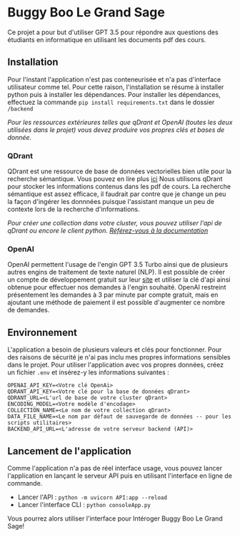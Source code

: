 # Buggy Boo Le Grand Sage
Ce projet a pour but d'utiliser GPT 3.5 pour répondre aux questions des étudiants en informatique en utilisant les documents pdf des cours.

## Installation
Pour l'instant l'application n'est pas conteneurisée et n'a pas d'interface utilisateur comme tel. Pour cette raison, l'installation se résume à installer python puis à installer les dépendances. Pour installer les dépendances, effectuez la commande 
`pip install requirements.txt`
dans le dossier `/backend`

*Pour les ressources extérieures telles que qDrant et OpenAI (toutes les deux utilisées dans le projet) vous devez produire vos propres clés et bases de donnée.*

### QDrant
QDrant est une ressource de base de données vectorielles bien utile pour la recherche sémantique. Vous pouvez en lire plus [ici](https://qdrant.tech/)
Nous utilisons qDrant pour stocker les informations contenus dans les pdf de cours. La recherche sémantique est assez efficace, il faudrait par contre que je change un peu la façon d'ingérer les donnnées puisque l'assistant manque un peu de contexte lors de la recherche d'informations.

*Pour créer une collection dans votre cluster, vous pouvez utiliser l'api de qDrant ou encore le client python. [Référez-vous à la documentation](https://qdrant.tech/documentation/)*

### OpenAI
OpenAI permettent l'usage de l'engin GPT 3.5 Turbo ainsi que de plusieurs autres engins de traitement de texte naturel (NLP). Il est possible de créer un compte de développement gratuit sur leur [site](https://platform.openai.com/) et utiliser la clé d'api ainsi obtenue pour effectuer nos demandes à l'engin souhaité. OpenAI restreint présentement les demandes à 3 par minute par compte gratuit, mais en ajoutant une méthode de paiement il est possible d'augmenter ce nombre de demandes.

## Environnement
L'application a besoin de plusieurs valeurs et clés pour fonctionner. Pour des raisons de sécurité je n'ai pas inclu mes propres informations sensibles dans le projet. Pour utiliser l'application avec vos propres données, créez un fichier `.env` et insérez-y les informations suivantes :
```
OPENAI_API_KEY=<Votre clé OpenAi>
QDRANT_API_KEY=<Votre clé pour la base de données qDrant>
QDRANT_URL=<L'url de base de votre cluster qDrant>
ENCODING_MODEL=<Votre modèle d'encodage>
COLLECTION_NAME=<Le nom de votre collection qDrant>
DATA_FILE_NAME=<Le nom par défaut de sauvegarde de données -- pour les scripts utilitaires>
BACKEND_API_URL=<L'adresse de votre serveur backend (API)>
```

## Lancement de l'application
Comme l'application n'a pas de réel interface usage, vous pouvez lancer l'application en lançant le serveur API puis en utilisant l'interface en ligne de commande.
- Lancer l'API : `python -m uvicorn API:app --reload`
- Lancer l'interface CLI : `python consoleApp.py`

Vous pourrez alors utiliser l'interface pour Intéroger Buggy Boo Le Grand Sage!